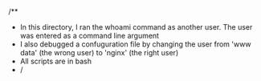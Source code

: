 /**
 * In this directory, I ran the whoami command as another user. The user was entered as a command line argument
 * I also debugged a confuguration file by changing the user from 'www data' (the wrong user) to 'nginx' (the right user)
 * All scripts are in bash
 * /
